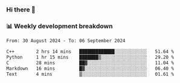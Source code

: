 ### Hi there 👋

### 📊 Weekly development breakdown
<!--START_SECTION:waka-->

```txt
From: 30 August 2024 - To: 06 September 2024

C++        2 hrs 14 mins   █████████████░░░░░░░░░░░░   51.64 %
Python     1 hr 15 mins    ███████▒░░░░░░░░░░░░░░░░░   29.20 %
C          28 mins         ██▓░░░░░░░░░░░░░░░░░░░░░░   11.04 %
Markdown   16 mins         █▓░░░░░░░░░░░░░░░░░░░░░░░   06.40 %
Text       4 mins          ▒░░░░░░░░░░░░░░░░░░░░░░░░   01.61 %
```

<!--END_SECTION:waka-->
